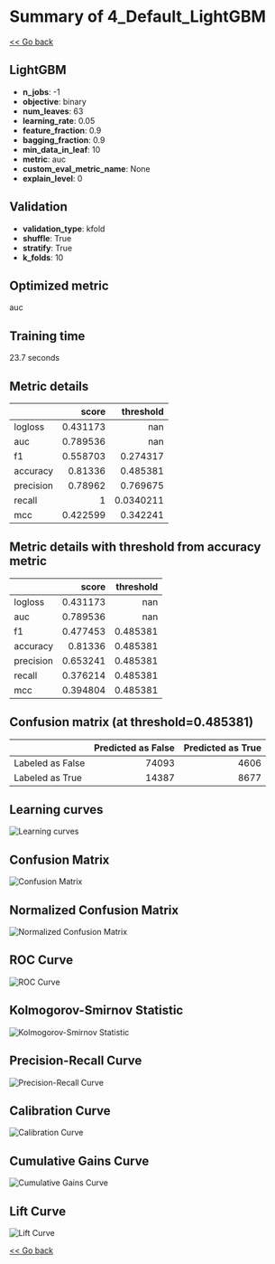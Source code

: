 # Summary of 4_Default_LightGBM

[<< Go back](../README.md)


## LightGBM
- **n_jobs**: -1
- **objective**: binary
- **num_leaves**: 63
- **learning_rate**: 0.05
- **feature_fraction**: 0.9
- **bagging_fraction**: 0.9
- **min_data_in_leaf**: 10
- **metric**: auc
- **custom_eval_metric_name**: None
- **explain_level**: 0

## Validation
 - **validation_type**: kfold
 - **shuffle**: True
 - **stratify**: True
 - **k_folds**: 10

## Optimized metric
auc

## Training time

23.7 seconds

## Metric details
|           |    score |   threshold |
|:----------|---------:|------------:|
| logloss   | 0.431173 | nan         |
| auc       | 0.789536 | nan         |
| f1        | 0.558703 |   0.274317  |
| accuracy  | 0.81336  |   0.485381  |
| precision | 0.78962  |   0.769675  |
| recall    | 1        |   0.0340211 |
| mcc       | 0.422599 |   0.342241  |


## Metric details with threshold from accuracy metric
|           |    score |   threshold |
|:----------|---------:|------------:|
| logloss   | 0.431173 |  nan        |
| auc       | 0.789536 |  nan        |
| f1        | 0.477453 |    0.485381 |
| accuracy  | 0.81336  |    0.485381 |
| precision | 0.653241 |    0.485381 |
| recall    | 0.376214 |    0.485381 |
| mcc       | 0.394804 |    0.485381 |


## Confusion matrix (at threshold=0.485381)
|                  |   Predicted as False |   Predicted as True |
|:-----------------|---------------------:|--------------------:|
| Labeled as False |                74093 |                4606 |
| Labeled as True  |                14387 |                8677 |

## Learning curves
![Learning curves](learning_curves.png)
## Confusion Matrix

![Confusion Matrix](confusion_matrix.png)


## Normalized Confusion Matrix

![Normalized Confusion Matrix](confusion_matrix_normalized.png)


## ROC Curve

![ROC Curve](roc_curve.png)


## Kolmogorov-Smirnov Statistic

![Kolmogorov-Smirnov Statistic](ks_statistic.png)


## Precision-Recall Curve

![Precision-Recall Curve](precision_recall_curve.png)


## Calibration Curve

![Calibration Curve](calibration_curve_curve.png)


## Cumulative Gains Curve

![Cumulative Gains Curve](cumulative_gains_curve.png)


## Lift Curve

![Lift Curve](lift_curve.png)



[<< Go back](../README.md)
